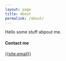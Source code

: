 ```yaml
---
layout: page
title: About
permalink: /about/
---
```


Hello some stuff abpout me. 

#### Contact me

[{{site.email}}](mailto:{{site.email}})